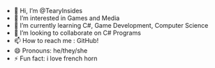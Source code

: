 - 👋 Hi, I’m @TearyInsides
- 👀 I’m interested in Games and Media
- 🌱 I’m currently learning C#, Game Development, Computer Science
- 💞️ I’m looking to collaborate on C# Programs
- 📫 How to reach me : GitHub!
- 😄 Pronouns: he/they/she
- ⚡ Fun fact: i love french horn

<!---
TearyInsides/TearyInsides is a ✨ special ✨ repository because its `README.md` (this file) appears on your GitHub profile.
You can click the Preview link to take a look at your changes.
--->
